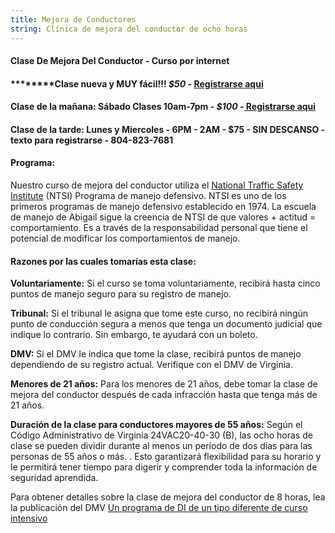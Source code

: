 ```yaml
---
title: Mejora de Conductores
string: Clínica de mejora del conductor de ocho horas
---
```

#### Clase De Mejora Del Conductor - Curso por internet

#### \*\*\*\*\*\*\*\*Clase nueva y MUY fácil!!! *$50* - [Registrarse aqui](https://www.va-drivercourses.com/clickIn.php?school=263)

#### **Clase de la mañana:** Sábado Clases 10am-7pm - *$100* -[ Registrarse aqui](https://booking.setmore.com/scheduleappointment/2c7d92a2-3463-4a40-8c6f-342980b8a0bf/class/b151d266-8069-430d-96f6-8a31e46739e4)

#### **Clase de la tarde: Lunes y Miercoles - 6PM - 2AM - $75 - SIN DESCANSO - texto para registrarse - 804-823-7681**

#### Programa:

Nuestro curso de mejora del conductor utiliza el [National Traffic Safety Institute](https://ntsi.com/about-ntsi/) (NTSI) Programa de manejo defensivo. NTSI es uno de los primeros programas de manejo defensivo establecido en 1974. La escuela de manejo de Abigail sigue la creencia de NTSI de que valores + actitud = comportamiento. Es a través de la responsabilidad personal que tiene el potencial de modificar los comportamientos de manejo.

#### Razones por las cuales tomarías esta clase:

**Voluntariamente:**  Si el curso se toma voluntariamente, recibirá hasta cinco puntos de manejo seguro para su registro de manejo.

**Tribunal:**  Si el tribunal le asigna que tome este curso, no recibirá ningún punto de conducción segura a menos que tenga un documento judicial que indique lo contrario. Sin embargo, te ayudará con un boleto.

**DMV:**  Si el DMV le indica que tome la clase, recibirá puntos de manejo dependiendo de su registro actual. Verifique con el DMV de Virginia.

**Menores de 21 años:**  Para los menores de 21 años, debe tomar la clase de mejora del conductor después de cada infracción hasta que tenga más de 21 años.

**Duración de la clase para conductores mayores de 55 años:**  Según el Código Administrativo de Virginia 24VAC20-40-30 (B), las ocho horas de clase se pueden dividir durante al menos un período de dos días para las personas de 55 años o más. . Esto garantizará flexibilidad para su horario y le permitirá tener tiempo para digerir y comprender toda la información de seguridad aprendida.

Para obtener detalles sobre la clase de mejora del conductor de 8 horas, lea la publicación del DMV [Un programa de DI de un tipo diferente de curso intensivo](http://www.dmv.state.va.us/webdoc/pdf/dmv114.pdf)